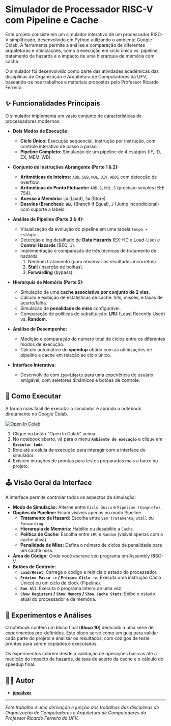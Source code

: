 # Simulador de Processador RISC-V com Pipeline e Cache

Este projeto consiste em um simulador interativo de um processador RISC-V simplificado, desenvolvido em Python utilizando o ambiente Google Colab. A ferramenta permite a análise e comparação de diferentes arquiteturas e otimizações, como a execução em ciclo único vs. pipeline, tratamento de hazards e o impacto de uma hierarquia de memória com cache.

O simulador foi desenvolvido como parte das atividades acadêmicas das disciplinas de Organização e Arquitetura de Computadores da UFV, baseando-se nos trabalhos e materiais propostos pelo Professor Ricardo Ferreira.

## ✨ Funcionalidades Principais

O simulador implementa um vasto conjunto de características de processadores modernos:

- **Dois Modos de Execução:**
  - **Ciclo Único:** Execução sequencial, instrução por instrução, com controle interativo de passo a passo.
  - **Pipeline Completo:** Simulação de um pipeline de 4 estágios (IF, ID, EX, MEM_WB).

- **Conjunto de Instruções Abrangente (Parte 1 & 2):**
  - **Aritméticas de Inteiros:** `ADD`, `SUB`, `MUL`, `DIV`, `ADDI` com detecção de overflow.
  - **Aritméticas de Ponto Flutuante:** `ADD.S`, `MUL.S` (precisão simples IEEE 754).
  - **Acesso à Memória:** `LW` (Load), `SW` (Store).
  - **Desvios (Branches):** `BEQ` (Branch if Equal), `J` (Jump incondicional) com suporte a labels.

- **Análise de Pipeline (Parte 3 & 4):**
  - Visualização da evolução do pipeline em uma tabela `tempo × estágio`.
  - Detecção e log detalhado de **Data Hazards** (EX->ID e Load-Use) e **Control Hazards** (BEQ, J).
  - Implementação e comparação de três técnicas de tratamento de hazards:
    1.  Nenhum tratamento (para observar os resultados incorretos).
    2.  **Stall** (inserção de bolhas).
    3.  **Forwarding** (bypass).

- **Hierarquia de Memória (Parte 5):**
  - Simulação de uma **cache associativa por conjunto de 2 vias**.
  - Cálculo e exibição de estatísticas de cache: hits, misses, e taxas de acerto/falha.
  - Simulação de **penalidade de miss** configurável.
  - Comparação de políticas de substituição: **LRU** (Least Recently Used) vs. **Random**.

- **Análise de Desempenho:**
  - Medição e comparação do número total de ciclos entre os diferentes modos de execução.
  - Cálculo automático do **speedup** obtido com as otimizações de pipeline e cache em relação ao ciclo único.

- **Interface Interativa:**
  - Desenvolvida com `ipywidgets` para uma experiência de usuário amigável, com seletores dinâmicos e botões de controle.

## 🚀 Como Executar

A forma mais fácil de executar o simulador é abrindo o notebook diretamente no Google Colab.

[![Open In Colab](https://colab.research.google.com/assets/colab-badge.svg)](https://colab.research.google.com/github/jessilver/Organizacao_Computadores/blob/develop/Template.ipynb)

1.  Clique no botão "Open In Colab" acima.
2.  No notebook aberto, vá para o menu **`Ambiente de execução`** e clique em **`Executar tudo`**.
3.  Role até a célula de execução para interagir com a interface do simulador.
4.  Existem intruções de prontas para testes preparadas mais a baixo no projeto.

## 🕹️ Visão Geral da Interface

A interface permite controlar todos os aspectos da simulação:

- **Modo de Simulação:** Alterne entre `Ciclo Único` e `Pipeline (Completo)`.
- **Opções do Pipeline:** Ficam visíveis apenas no modo Pipeline.
  - **Tratamento de Hazard:** Escolha entre `Sem tratamento`, `Stall` ou `Forwarding`.
  - **Hierarquia de Memória:** Habilite ou desabilite a `Cache`.
  - **Política de Cache:** Escolha entre `LRU` e `Random` (visível apenas com a cache ativa).
  - **Penalidade de Miss:** Defina o número de ciclos de penalidade para um cache miss.
- **Área de Código:** Onde você escreve seu programa em Assembly RISC-V.
- **Botões de Controle:**
  - **`Load/Reset`**: Carrega o código e reinicia o estado do processador.
  - **`Próximo Passo ->` / `Próximo Ciclo ->`**: Executa uma instrução (Ciclo Único) ou um ciclo de clock (Pipeline).
  - **`Run All`**: Executa o programa inteiro de uma vez.
  - **`Show Registers` / `Show Memory` / `Show Cache Stats`**: Exibe o estado atual do processador e da memória.

## 🔬 Experimentos e Análises

O notebook contém um bloco final (**Bloco 10**) dedicado a uma série de experimentos pré-definidos. Este bloco serve como um guia para validar cada parte do projeto e analisar os resultados, com códigos de teste prontos para serem copiados e executados.

Os experimentos cobrem desde a validação de operações básicas até a medição do impacto de hazards, da taxa de acerto da cache e o cálculo do speedup final.

## 👨‍💻 Autor

- **[jessilver](https://github.com/jessilver)**

---
*Este trabalho é uma derivação e junção dos trabalhos das disciplinas de Organização de Computadores e Arquitetura de Computadores do Professor Ricardo Ferreira da UFV.*
